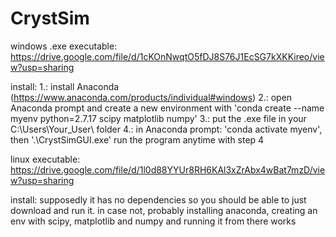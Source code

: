 # CrystSim

windows .exe executable: https://drive.google.com/file/d/1cKOnNwqtO5fDJ8S76J1EcSG7kXKKireo/view?usp=sharing

install:
    1.: install Anaconda (https://www.anaconda.com/products/individual#windows)
    2.: open Anaconda prompt and create a new environment with 'conda create --name myenv python=2.7.17 scipy matplotlib numpy'
    3.: put the .exe file in your C:\Users\Your_User\ folder
    4.: in Anaconda prompt: 'conda activate myenv', then '.\CrystSimGUI.exe'
run the program anytime with step 4

linux executable: https://drive.google.com/file/d/1l0d88YYUr8RH6KAl3xZrAbx4wBat7mzD/view?usp=sharing

install:
    supposedly it has no dependencies so you should be able to just download and run it. in case not, probably installing anaconda, creating an env with scipy, matplotlib and numpy and running it from there works
